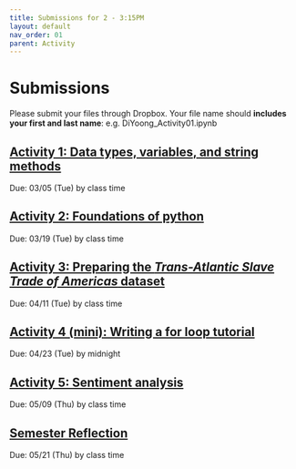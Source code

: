 ```yaml
---
title: Submissions for 2 - 3:15PM
layout: default
nav_order: 01
parent: Activity
---
```


# Submissions
Please submit your files through Dropbox. Your file name should **includes your first and last name**: e.g.  DiYoong_Activity01.ipynb

## [Activity 1: Data types, variables, and string methods](https://www.dropbox.com/request/B8K17Ccy7NFGmsGUM87J)
Due: 03/05 (Tue) by class time

## [Activity 2: Foundations of python](https://www.dropbox.com/request/aKigL0SE7WnGIFaOH2tA) 
Due: 03/19 (Tue) by class time

## [Activity 3: Preparing the _Trans-Atlantic Slave Trade of Americas_ dataset](https://www.dropbox.com/request/QbGspad7LT8pqrYv4kDc)
Due: 04/11 (Tue) by class time

## [Activity 4 (mini): Writing a for loop tutorial ](https://www.dropbox.com/request/Sf8TDHWQUe8lhotDZeoS)
Due: 04/23 (Tue) by midnight

## [Activity 5: Sentiment analysis](https://www.dropbox.com/request/uORuGB11JVR8peqzT9lh)
Due: 05/09 (Thu) by class time

## [Semester Reflection](https://www.dropbox.com/request/dw5gsed8XTseXn24RdAa)
Due: 05/21 (Thu) by class time